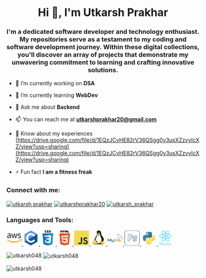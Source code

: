 <h1 align="center">Hi 👋, I'm Utkarsh Prakhar</h1>
<h3 align="center">I'm a dedicated software developer and technology enthusiast. My repositories serve as a testament to my coding and software development journey. Within these digital collections, you'll discover an array of projects that demonstrate my unwavering commitment to learning and crafting innovative solutions.</h3>

- 🔭 I’m currently working on **DSA**

- 🌱 I’m currently learning **WebDev**

- 💬 Ask me about **Backend**

- 📫 You can reach me at **utkarshprakhar20@gmail.com**

- 📄 Know about my experiences [https://drive.google.com/file/d/1EQzJCvHE82rV36QSgg0y3usXZzvyIcXZ/view?usp=sharing](https://drive.google.com/file/d/1EQzJCvHE82rV36QSgg0y3usXZzvyIcXZ/view?usp=sharing)

- ⚡ Fun fact **I am a fitness freak**

<h3 align="left">Connect with me:</h3>
<p align="left">
<a href="https://linkedin.com/in/utkarsh prakhar" target="blank"><img align="center" src="https://raw.githubusercontent.com/rahuldkjain/github-profile-readme-generator/master/src/images/icons/Social/linked-in-alt.svg" alt="utkarsh prakhar" height="30" width="40" /></a>
<a href="https://www.hackerrank.com/utkarshprakhar20" target="blank"><img align="center" src="https://raw.githubusercontent.com/rahuldkjain/github-profile-readme-generator/master/src/images/icons/Social/hackerrank.svg" alt="utkarshprakhar20" height="30" width="40" /></a>
<a href="https://www.leetcode.com/utkarsh_prakhar" target="blank"><img align="center" src="https://raw.githubusercontent.com/rahuldkjain/github-profile-readme-generator/master/src/images/icons/Social/leet-code.svg" alt="utkarsh_prakhar" height="30" width="40" /></a>
</p>

<h3 align="left">Languages and Tools:</h3>
<p align="left"> <a href="https://aws.amazon.com" target="_blank" rel="noreferrer"> <img src="https://raw.githubusercontent.com/devicons/devicon/master/icons/amazonwebservices/amazonwebservices-original-wordmark.svg" alt="aws" width="40" height="40"/> </a> <a href="https://www.cprogramming.com/" target="_blank" rel="noreferrer"> <img src="https://raw.githubusercontent.com/devicons/devicon/master/icons/c/c-original.svg" alt="c" width="40" height="40"/> </a> <a href="https://www.w3schools.com/css/" target="_blank" rel="noreferrer"> <img src="https://raw.githubusercontent.com/devicons/devicon/master/icons/css3/css3-original-wordmark.svg" alt="css3" width="40" height="40"/> </a> <a href="https://www.w3.org/html/" target="_blank" rel="noreferrer"> <img src="https://raw.githubusercontent.com/devicons/devicon/master/icons/html5/html5-original-wordmark.svg" alt="html5" width="40" height="40"/> </a> <a href="https://developer.mozilla.org/en-US/docs/Web/JavaScript" target="_blank" rel="noreferrer"> <img src="https://raw.githubusercontent.com/devicons/devicon/master/icons/javascript/javascript-original.svg" alt="javascript" width="40" height="40"/> </a> <a href="https://www.linux.org/" target="_blank" rel="noreferrer"> <img src="https://raw.githubusercontent.com/devicons/devicon/master/icons/linux/linux-original.svg" alt="linux" width="40" height="40"/> </a> <a href="https://www.mysql.com/" target="_blank" rel="noreferrer"> <img src="https://raw.githubusercontent.com/devicons/devicon/master/icons/mysql/mysql-original-wordmark.svg" alt="mysql" width="40" height="40"/> </a> <a href="https://www.photoshop.com/en" target="_blank" rel="noreferrer"> <img src="https://raw.githubusercontent.com/devicons/devicon/master/icons/photoshop/photoshop-line.svg" alt="photoshop" width="40" height="40"/> </a> <a href="https://www.python.org" target="_blank" rel="noreferrer"> <img src="https://raw.githubusercontent.com/devicons/devicon/master/icons/python/python-original.svg" alt="python" width="40" height="40"/> </a> <a href="https://reactjs.org/" target="_blank" rel="noreferrer"> <img src="https://raw.githubusercontent.com/devicons/devicon/master/icons/react/react-original-wordmark.svg" alt="react" width="40" height="40"/> </a> </p>

<p><img align="left" src="https://github-readme-stats.vercel.app/api/top-langs?username=utkarsh048&show_icons=true&locale=en&layout=compact" alt="utkarsh048" /></p>

<p>&nbsp;<img align="center" src="https://github-readme-stats.vercel.app/api?username=utkarsh048&show_icons=true&locale=en" alt="utkarsh048" /></p>

<p><img align="center" src="https://github-readme-streak-stats.herokuapp.com/?user=utkarsh048&" alt="utkarsh048" /></p>
